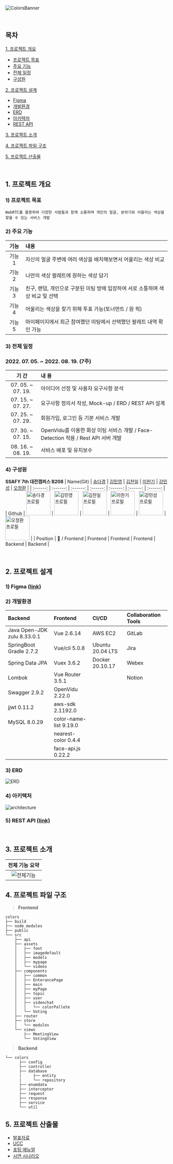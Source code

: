 ![ColorsBanner](README-asset/colors-banner.png)

<br>

## 목차
[1. 프로젝트 개요](#1-프로젝트-개요)
- [프로젝트 목표](#1-프로젝트-목표)
- [주요 기능](#2-주요-기능)
- [전체 일정](#3-전체-일정)
- [구성원](#4-구성원)


[2. 프로젝트 설계](#2-프로젝트-설계)
- [Figma](#1-figma)
- [개발환경](#2-개발환경)
- [ERD](#3-erd-link)
- [아키텍처](#4-아키텍처)
- [REST API](#5-rest-api-link)

[3. 프로젝트 소개](#3-프로젝트-소개)

[4. 프로젝트 파일 구조](#4-프로젝트-파일-구조)

[5. 프로젝트 산출물](#5-프로젝트-산출물)

<br>

## 1. 프로젝트 개요
  ### 1) 프로젝트 목표
    WebRTC를 활용하여 다양한 사람들과 함께 소통하며 개인의 얼굴, 분위기와 어울리는 색상을 찾을 수 있는 서비스 개발
  ### 2) 주요 기능
  | **기능** | **내용** |
  | :--: | :-- |
  | 기능 1 | 자신의 얼굴 주변에 여러 색상을 배치해보면서 어울리는 색상 비교 |
  | 기능 2 | 나만의 색상 팔레트에 원하는 색상 담기 |
  | 기능 3 | 친구, 랜덤, 개인으로 구분된 미팅 방에 입장하여 서로 소통하며 색상 비교 및 선택 |
  | 기능 4 | 어울리는 색상을 찾기 위해 투표 가능(토너먼트 / 원 픽) |
  | 기능 5 | 마이페이지에서 최근 참여했던 미팅에서 선택했던 팔레트 내역 확인 가능 |
  ### 3) 전체 일정
  ### 2022. 07. 05. ~ 2022. 08. 19. (7주)
  | 기 간 | 내 용 |
  | :---: | :--- |
  | 07. 05. ~ 07. 19. | 아이디어 선정 및 사용자 요구사항 분석 |
  | 07. 15. ~ 07. 27. | 요구사항 정의서 작성, Mock-up / ERD / REST API 설계 |
  | 07. 25. ~ 07. 29. | 회원가입, 로그인 등 기본 서비스 개발 |
  | 07. 30. ~ 07. 15. | OpenVidu를 이용한 화상 미팅 서비스 개발 / Face-Detection 적용 / Rest API 서버 개발 |
  | 08. 16. ~ 08. 19. | 서비스 배포 및 유지보수 |
  ### 4) 구성원
  **SSAFY 7th 대전캠퍼스 B208**
  |   Name(Git)   | [송다경](https://github.com/sa11k/) | [김민영](https://github.com/minyule) | [김찬일](https://github.com/chanilkim) | [이한기](https://github.com/hanenergy) | [강민성](https://github.com/pfcskms1997) | [오정환](https://github.com/Ojeonghwan) |
  | :------: | :------: | :------: | :------: | :------: | :------: | :------: |
  | Github | <a href="https://github.com/sa11k"><img height="75px" width="75px" src="https://avatars.githubusercontent.com/u/63536606?v=4" alt="송다경 프로필"/></a> | <a href="https://github.com/minyule"><img height="75px" width="75px" src="https://avatars.githubusercontent.com/u/97648239?v=4" alt="김민영 프로필"/></a> | <a href="https://github.com/chanilkim"><img height="75px" width="75px" src="https://avatars.githubusercontent.com/u/26215601?v=4" alt="김찬일 프로필"/></a> | <a href="https://github.com/hanenergy"><img height="75px" width="75px" src="https://avatars.githubusercontent.com/u/99132471?v=4" alt="이한기 프로필"/></a> | <a href="https://github.com/pfcskms1997"><img height="75px" width="75px" src="https://avatars.githubusercontent.com/u/62384846?v=4" alt="강민성 프로필"/></a> | <a href="https://github.com/Ojeonghwan"><img height="75px" width="75px" src="https://avatars.githubusercontent.com/u/104410092?v=4" alt="오정환 프로필"/></a> |
  | Position | :crown: / Frontend | Frontend | Frontend | Frontend | Backend | Backend |

</br>

## 2. 프로젝트 설계
   ### 1) Figma [(link)](https://www.figma.com/file/0pfzHeX6s46qoyzQOuOdr2/%EA%B9%94%EB%A7%9E%EC%B6%A4?node-id=226%3A767)
   ### 2) 개발환경
   | Backend | Frontend | CI/CD | Collaboration Tools |
   | :------ | :------- | :---- | :----- |
   | Java Open-JDK zulu 8.33.0.1 | Vue 2.6.14 | AWS EC2 | GitLab |
   | SpringBoot Gradle 2.7.2 | Vue/cli 5.0.8 | Ubuntu 20.04 LTS | Jira |
   | Spring Data JPA | Vuex 3.6.2 | Docker 20.10.17 | Webex |
   | Lombok | Vue Router 3.5.1 |  | Notion |
   | Swagger 2.9.2 | OpenVidu 2.22.0 |  |  |
   | jjwt 0.11.2 | aws-sdk 2.1192.0 |  |  |
   | MySQL 8.0.29 | color-name-list 9.19.0 |  |  |
   |  | nearest-color 0.4.4 |  |  |
   |  | face-api.js 0.22.2 |  |  |
   ### 3) ERD
   ![ERD](README-asset/erd.png)
   ### 4) 아키텍처
   ![architecture](README-asset/architecture.png)
   ### 5) REST API [(link)](README-asset/rest-api-docs.pdf)
     
</br>

## 3. 프로젝트 소개
| 전체 기능 요약 |
| :-----------: |
| ![전체기능](README-asset/gif/1-%EC%A0%84%EC%B2%B4%20%EA%B8%B0%EB%8A%A5.gif) |


## 4. 프로젝트 파일 구조
 >  **Frontend**
```
colors
├── build
├── node_modules
├── public
└── src
    ├── api
    ├── assets
    │   ├── font
    │   ├── imagedefault
    │   ├── models
    │   ├── mypage
    │   └── videos
    ├── components
    │   ├── common
    │   ├── EnterancePage
    │   ├── main
    │   ├── myPage
    │   ├── topic
    │   ├── user
    │   ├── videochat
    │   │   └── colorPallete
    │   └── Voting
    ├── router
    ├── store
    │   └── modules
    └── views
        ├── MeetingView
        └── VotingView
```



> **Backend**
```
└── colors
      ├── config
      ├── controller
      ├── database
      |     ├── entity
      |     └── repository
      ├── enumdata
      ├── interceptor
      ├── request
      ├── response
      ├── service
      └── util
```

## 5. 프로젝트 산출물
  - [발표자료](exec/대전_2반_B208_발표자료.pptx)
  - [UCC](exec/공통PJT_대전_2반_B208_UCC경진대회.mp4)
  - [포팅 매뉴얼](exec/포팅_매뉴얼.pdf)
  - [시연 시나리오](exec/공통PJT_대전2반_B208_시연시나리오.pdf)
